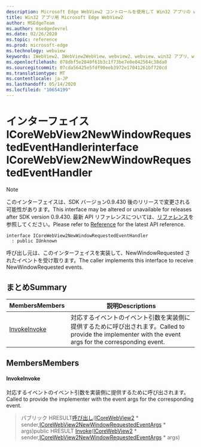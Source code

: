 ```yaml
---
description: Microsoft Edge WebView2 コントロールを使用して Win32 アプリの web コンテンツをホストする
title: Win32 アプリ用 Microsoft Edge WebView2
author: MSEdgeTeam
ms.author: msedgedevrel
ms.date: 02/26/2020
ms.topic: reference
ms.prod: microsoft-edge
ms.technology: webview
keywords: IWebView2、IWebView2WebView、webview2、webview、win32 アプリ、win32、edge、ICoreWebView2、ICoreWebView2Host、browser control、edge html
ms.openlocfilehash: 078dbf5e2040f61b3c1f73be7e0e042564c38da0
ms.sourcegitcommit: 07cda56425e5fdf90eeb3972e17041261bf720cd
ms.translationtype: MT
ms.contentlocale: ja-JP
ms.lasthandoff: 05/14/2020
ms.locfileid: "10654199"
---
```

# <span data-ttu-id="d9d00-104">インターフェイス ICoreWebView2NewWindowRequestedEventHandler</span><span class="sxs-lookup"><span data-stu-id="d9d00-104">interface ICoreWebView2NewWindowRequestedEventHandler</span></span> 

> [!NOTE]
> <span data-ttu-id="d9d00-105">このインターフェイスは、SDK バージョン0.9.430 後のリリースで変更される可能性があります。</span><span class="sxs-lookup"><span data-stu-id="d9d00-105">This interface may be altered or unavailable for releases after SDK version 0.9.430.</span></span> <span data-ttu-id="d9d00-106">最新 API リファレンスについては、[リファレンス](../../../webview2-api-reference.md)を参照してください。</span><span class="sxs-lookup"><span data-stu-id="d9d00-106">Please refer to [Reference](../../../webview2-api-reference.md) for the latest API reference.</span></span>

```
interface ICoreWebView2NewWindowRequestedEventHandler
  : public IUnknown
```

<span data-ttu-id="d9d00-107">呼び出し元は、このインターフェイスを実装して、NewWindowRequested されたイベントを受け取ります。</span><span class="sxs-lookup"><span data-stu-id="d9d00-107">The caller implements this interface to receive NewWindowRequested events.</span></span>

## <span data-ttu-id="d9d00-108">まとめ</span><span class="sxs-lookup"><span data-stu-id="d9d00-108">Summary</span></span>

 <span data-ttu-id="d9d00-109">Members</span><span class="sxs-lookup"><span data-stu-id="d9d00-109">Members</span></span>                        | <span data-ttu-id="d9d00-110">説明</span><span class="sxs-lookup"><span data-stu-id="d9d00-110">Descriptions</span></span>
--------------------------------|---------------------------------------------
[<span data-ttu-id="d9d00-111">Invoke</span><span class="sxs-lookup"><span data-stu-id="d9d00-111">Invoke</span></span>](#invoke) | <span data-ttu-id="d9d00-112">対応するイベントのイベント引数を実装側に提供するために呼び出されます。</span><span class="sxs-lookup"><span data-stu-id="d9d00-112">Called to provide the implementer with the event args for the corresponding event.</span></span>

## <span data-ttu-id="d9d00-113">Members</span><span class="sxs-lookup"><span data-stu-id="d9d00-113">Members</span></span>

#### <span data-ttu-id="d9d00-114">Invoke</span><span class="sxs-lookup"><span data-stu-id="d9d00-114">Invoke</span></span> 

<span data-ttu-id="d9d00-115">対応するイベントのイベント引数を実装側に提供するために呼び出されます。</span><span class="sxs-lookup"><span data-stu-id="d9d00-115">Called to provide the implementer with the event args for the corresponding event.</span></span>

> <span data-ttu-id="d9d00-116">パブリック HRESULT[呼び出し](#invoke)([ICoreWebView2](ICoreWebView2.md) \* sender,[ICoreWebView2NewWindowRequestedEventArgs](ICoreWebView2NewWindowRequestedEventArgs.md) \* args)</span><span class="sxs-lookup"><span data-stu-id="d9d00-116">public HRESULT [Invoke](#invoke)([ICoreWebView2](ICoreWebView2.md) \* sender,[ICoreWebView2NewWindowRequestedEventArgs](ICoreWebView2NewWindowRequestedEventArgs.md) \* args)</span></span>

